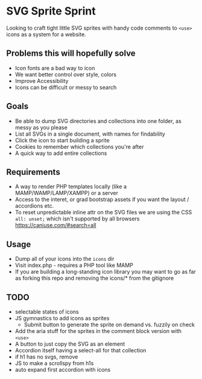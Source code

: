 
# SVG Sprite Sprint

Looking to craft tight little SVG sprites with handy code comments to `<use>` icons as a system for a website.

## Problems this will hopefully solve
- Icon fonts are a bad way to icon
- We want better control over style, colors
- Improve Accessibility
- Icons can be difficult or messy to search 

## Goals
- Be able to dump SVG directories and collections into one folder, as messy as you please
- List all SVGs in a single document, with names for findability
- Click the icon to start building a sprite
- Cookies to remember which collections you're after
- A quick way to add entire collections

## Requirements
- A way to render PHP templates locally (like a MAMP/WAMP/LAMP/XAMPP) or a server
- Access to the interet, or grad bootstrap assets if you want the layout / accordions etc.
- To reset unpredictable inline attr on the SVG files we are using the CSS `all: unset;` which isn't supported by all browsers https://caniuse.com/#search=all

## Usage
- Dump all of your icons into the `icons` dir
- Visit index.php - requires a PHP tool like MAMP
- If you are building a long-standing icon library you may want to go as far as forking this repo and removing the icons/* from the gitignore


## TODO
- selectable states of icons
- JS gymnastics to add icons as sprites
  - Submit button to generate the sprite on demand vs. fuzzily on check
- Add the aria stuff for the sprites in the comment block version with `<use>`
- A button to just copy the SVG as an element
- Accordion itself having a select-all for that collection
- if h1 has no svgs, remove
- JS to make a scrollspy from h1s
- auto expand first accordion with icons
